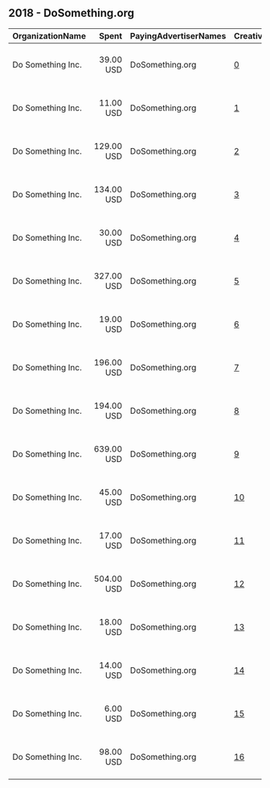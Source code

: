 ## 2018 - DoSomething.org 
|OrganizationName|Spent|PayingAdvertiserNames|CreativeUrls|Impressions|Genders|AgeBrackets|CountryCodes|BillingAddresses|CandidateBallotInformation|
|:---|---:|:---|:---|---:|:---|:---|:---|:---|:---|
|Do Something  Inc.|39.00 USD|DoSomething.org|[0](https://www.snap.com/political-ads/asset/ece5027c8704c100cd7193ebd88f04723de24faace51f2db9e715ed3be376d54?mediaType=mp4)|13,215||18-20|united states|"19 West 21st Street, 8th Floor,New York,10010,US"||
|Do Something  Inc.|11.00 USD|DoSomething.org|[1](https://www.snap.com/political-ads/asset/31ced5c5a1da706874d5e02d43aeca0567a4a2437b00e769cf07c790439b95ed?mediaType=mp4)|4,056||18-20|united states|"19 West 21st Street, 8th Floor,New York,10010,US"||
|Do Something  Inc.|129.00 USD|DoSomething.org|[2](https://www.snap.com/political-ads/asset/c9d2a52daec5296505a18a2c61ce3c0174739c313601a3df8b25cec100a032c0?mediaType=mp4)|43,003||18-20|united states|"19 West 21st Street, 8th Floor,New York,10010,US"||
|Do Something  Inc.|134.00 USD|DoSomething.org|[3](https://www.snap.com/political-ads/asset/3f85367033fe6fd8e1ffff9780a32f74d2cdc10ed8ad3223b77d1d2a9f0ce059?mediaType=mp4)|44,081||18-20|united states|"19 West 21st Street, 8th Floor,New York,10010,US"||
|Do Something  Inc.|30.00 USD|DoSomething.org|[4](https://www.snap.com/political-ads/asset/bd1d30c7664af1a455d38002dd55d2bf745b86a2a32cbc071a4f778a717974d6?mediaType=mp4)|10,681||18-20|united states|"19 West 21st Street, 8th Floor,New York,10010,US"||
|Do Something  Inc.|327.00 USD|DoSomething.org|[5](https://www.snap.com/political-ads/asset/bba83dcbfbfe2e22b04b747fd813f5bea09cdb7f177741c91c276fac6bb73c85?mediaType=mp4)|102,451||18-20|united states|"19 West 21st Street, 8th Floor,New York,10010,US"||
|Do Something  Inc.|19.00 USD|DoSomething.org|[6](https://www.snap.com/political-ads/asset/bd1d30c7664af1a455d38002dd55d2bf745b86a2a32cbc071a4f778a717974d6?mediaType=mp4)|6,706||18-20|united states|"19 West 21st Street, 8th Floor,New York,10010,US"||
|Do Something  Inc.|196.00 USD|DoSomething.org|[7](https://www.snap.com/political-ads/asset/bd1d30c7664af1a455d38002dd55d2bf745b86a2a32cbc071a4f778a717974d6?mediaType=mp4)|65,718||18-20|united states|"19 West 21st Street, 8th Floor,New York,10010,US"||
|Do Something  Inc.|194.00 USD|DoSomething.org|[8](https://www.snap.com/political-ads/asset/3f85367033fe6fd8e1ffff9780a32f74d2cdc10ed8ad3223b77d1d2a9f0ce059?mediaType=mp4)|69,792||18-20|united states|"19 West 21st Street, 8th Floor,New York,10010,US"||
|Do Something  Inc.|639.00 USD|DoSomething.org|[9](https://www.snap.com/political-ads/asset/f03bbe3bac5d97bb6a961fd40e10e71768355137cce77cb979c872dbba51d6a0?mediaType=mp4)|221,449||18-20|united states|"19 West 21st Street, 8th Floor,New York,10010,US"||
|Do Something  Inc.|45.00 USD|DoSomething.org|[10](https://www.snap.com/political-ads/asset/bba83dcbfbfe2e22b04b747fd813f5bea09cdb7f177741c91c276fac6bb73c85?mediaType=mp4)|16,229||18-20|united states|"19 West 21st Street, 8th Floor,New York,10010,US"||
|Do Something  Inc.|17.00 USD|DoSomething.org|[11](https://www.snap.com/political-ads/asset/bba83dcbfbfe2e22b04b747fd813f5bea09cdb7f177741c91c276fac6bb73c85?mediaType=mp4)|5,888||18-20|united states|"19 West 21st Street, 8th Floor,New York,10010,US"||
|Do Something  Inc.|504.00 USD|DoSomething.org|[12](https://www.snap.com/political-ads/asset/f03bbe3bac5d97bb6a961fd40e10e71768355137cce77cb979c872dbba51d6a0?mediaType=mp4)|171,604||18-20|united states|"19 West 21st Street, 8th Floor,New York,10010,US"||
|Do Something  Inc.|18.00 USD|DoSomething.org|[13](https://www.snap.com/political-ads/asset/bd1d30c7664af1a455d38002dd55d2bf745b86a2a32cbc071a4f778a717974d6?mediaType=mp4)|6,277||18-20|united states|"19 West 21st Street, 8th Floor,New York,10010,US"||
|Do Something  Inc.|14.00 USD|DoSomething.org|[14](https://www.snap.com/political-ads/asset/ece5027c8704c100cd7193ebd88f04723de24faace51f2db9e715ed3be376d54?mediaType=mp4)|5,397||18-20|united states|"19 West 21st Street, 8th Floor,New York,10010,US"||
|Do Something  Inc.|6.00 USD|DoSomething.org|[15](https://www.snap.com/political-ads/asset/e3574828f7bef63d3998478283eadcbe3c3e54d6a2aef56bd615ba56cd06a02f?mediaType=mp4)|2,216||18-20|united states|"19 West 21st Street, 8th Floor,New York,10010,US"||
|Do Something  Inc.|98.00 USD|DoSomething.org|[16](https://www.snap.com/political-ads/asset/3f85367033fe6fd8e1ffff9780a32f74d2cdc10ed8ad3223b77d1d2a9f0ce059?mediaType=mp4)|34,292||18-20|united states|"19 West 21st Street, 8th Floor,New York,10010,US"||
